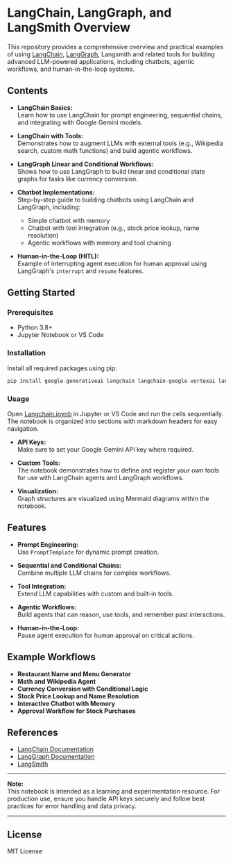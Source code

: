 # LangChain, LangGraph, and LangSmith Overview

This repository provides a comprehensive overview and practical examples of using [LangChain](https://github.com/langchain-ai/langchain), [LangGraph](https://github.com/langchain-ai/langgraph), Langsmith and related tools for building advanced LLM-powered applications, including chatbots, agentic workflows, and human-in-the-loop systems.

## Contents

- **LangChain Basics:**  
  Learn how to use LangChain for prompt engineering, sequential chains, and integrating with Google Gemini models.

- **LangChain with Tools:**  
  Demonstrates how to augment LLMs with external tools (e.g., Wikipedia search, custom math functions) and build agentic workflows.

- **LangGraph Linear and Conditional Workflows:**  
  Shows how to use LangGraph to build linear and conditional state graphs for tasks like currency conversion.

- **Chatbot Implementations:**  
  Step-by-step guide to building chatbots using LangChain and LangGraph, including:
  - Simple chatbot with memory
  - Chatbot with tool integration (e.g., stock price lookup, name resolution)
  - Agentic workflows with memory and tool chaining

- **Human-in-the-Loop (HITL):**  
  Example of interrupting agent execution for human approval using LangGraph's `interrupt` and `resume` features.

## Getting Started

### Prerequisites

- Python 3.8+
- Jupyter Notebook or VS Code

### Installation

Install all required packages using pip:

```python
pip install google-generativeai langchain langchain-google-vertexai langchain_google_genai langchain-community wikipedia langgraph
```

### Usage

Open [Langchain.ipynb](./Langchain.ipynb) in Jupyter or VS Code and run the cells sequentially.  
The notebook is organized into sections with markdown headers for easy navigation.

- **API Keys:**  
  Make sure to set your Google Gemini API key where required.

- **Custom Tools:**  
  The notebook demonstrates how to define and register your own tools for use with LangChain agents and LangGraph workflows.

- **Visualization:**  
  Graph structures are visualized using Mermaid diagrams within the notebook.

## Features

- **Prompt Engineering:**  
  Use `PromptTemplate` for dynamic prompt creation.

- **Sequential and Conditional Chains:**  
  Combine multiple LLM chains for complex workflows.

- **Tool Integration:**  
  Extend LLM capabilities with custom and built-in tools.

- **Agentic Workflows:**  
  Build agents that can reason, use tools, and remember past interactions.

- **Human-in-the-Loop:**  
  Pause agent execution for human approval on critical actions.

## Example Workflows

- **Restaurant Name and Menu Generator**
- **Math and Wikipedia Agent**
- **Currency Conversion with Conditional Logic**
- **Stock Price Lookup and Name Resolution**
- **Interactive Chatbot with Memory**
- **Approval Workflow for Stock Purchases**

## References

- [LangChain Documentation](https://python.langchain.com/)
- [LangGraph Documentation](https://www.langchain.com/langgraph)
- [LangSmith](https://docs.smith.langchain.com/)

---

**Note:**  
This notebook is intended as a learning and experimentation resource. For production use, ensure you handle API keys securely and follow best practices for error handling and data privacy.

---

## License

MIT License
